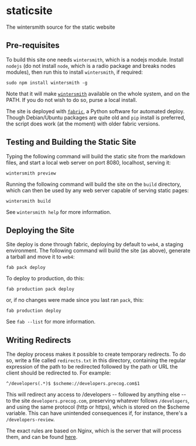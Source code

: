 staticsite
==========

The wintersmith source for the static website

Pre-requisites
--------------

To build this site one needs `wintersmith`, which is a nodejs
module. Install `nodejs` (do not install `node`, which is a radio
package and breaks nodes modules), then run this to install
`wintersmith`, if required:

    sudo npm install wintersmith -g

Note that it will make
[`wintersmith`](https://github.com/jnordberg/wintersmith) available on the
whole system, and on the PATH. If you do not wish to do so, purse a local
install.

The site is deployed with [`fabric`](http://docs.fabfile.org/en/1.6/),
a Python software for automated deploy. Though Debian/Ubuntu packages are
quite old and `pip` install is preferred, the script does work (at the
moment) with older fabric versions.

Testing and Building the Static Site
------------------------------------

Typing the following command will build the static site from the
markdown files, and start a local web server on port 8080, localhost,
serving it:

    wintersmith preview

Running the following command will build the site on the `build`
directory, which can then be used by any web server capable of
serving static pages:

    wintersmith build

See `wintersmith help` for more information.

Deploying the Site
------------------

Site deploy is done through fabric, deploying by default to `web4`,
a staging environment. The following command will build the site (as above),
generate a tarball and move it to `web4`:

    fab pack deploy

To deploy to production, do this:

    fab production pack deploy

or, if no changes were made since you last ran `pack`, this:

    fab production deploy

See `fab --list` for more information.

Writing Redirects
-----------------

The deploy process makes it possible to create temporary redirects. To do
so, write a file called `redirects.txt` in this directory, containing the
regular expression of the path to be redirected followed by the path or
URL the client should be redirected to. For example:

    ^/developers(.*)$ $scheme://developers.precog.com$1

This will redirect any access to /developers -- followed by anything else --
to the site `developers.precog.com`, preserving whatever follows
`/developers`, and using the same protocol (http or https), which is stored
on the $scheme variable.  This can have unintended consequences if, for
instance, there's a `/developers-review`.

The exact rules are based on Nginx, which is the server that will process them,
and can be found [here](http://wiki.nginx.org/HttpRewriteModule#rewrite).

